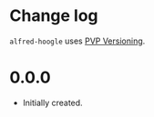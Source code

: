 # Change log

`alfred-hoogle` uses [PVP Versioning][1].


0.0.0
=====

* Initially created.

[1]: https://pvp.haskell.org

